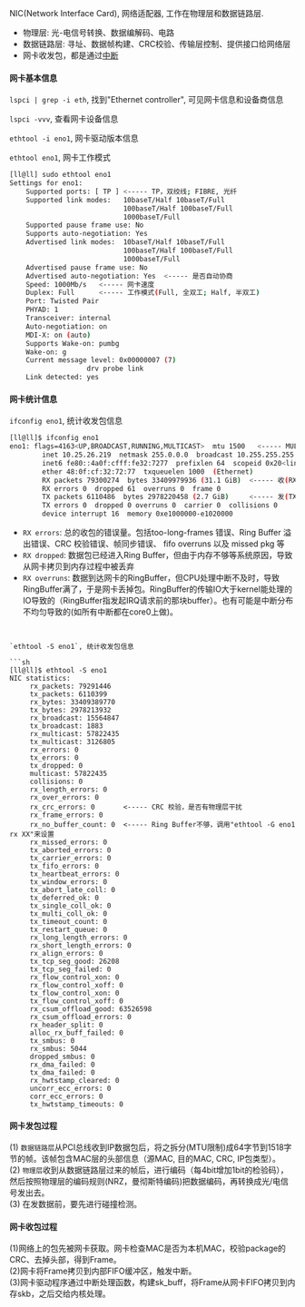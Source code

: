 NIC(Network Interface Card), 网络适配器, 工作在物理层和数据链路层.
- 物理层: 光-电信号转换、数据编解码、电路
- 数据链路层: 寻址、数据帧构建、CRC校验、传输层控制、提供接口给网络层
- 网卡收发包，都是通过[中断](https://github.com/justscu/BL/blob/master/content/CSAPP-8-异常控制流.md)

#### 网卡基本信息

`lspci | grep -i eth`, 找到"Ethernet controller", 可见网卡信息和设备商信息

`lspci -vvv`, 查看网卡设备信息

`ethtool -i eno1`, 网卡驱动版本信息

`ethtool eno1`, 网卡工作模式

```sh
[ll@ll] sudo ethtool eno1
Settings for eno1:
    Supported ports: [ TP ] <----- TP，双绞线; FIBRE, 光纤
    Supported link modes:   10baseT/Half 10baseT/Full 
                            100baseT/Half 100baseT/Full 
                            1000baseT/Full 
    Supported pause frame use: No
    Supports auto-negotiation: Yes
    Advertised link modes:  10baseT/Half 10baseT/Full 
                            100baseT/Half 100baseT/Full 
                            1000baseT/Full 
    Advertised pause frame use: No
    Advertised auto-negotiation: Yes  <----- 是否自动协商
    Speed: 1000Mb/s   <----- 网卡速度
    Duplex: Full      <----- 工作模式(Full, 全双工; Half, 半双工)
    Port: Twisted Pair
    PHYAD: 1
    Transceiver: internal
    Auto-negotiation: on
    MDI-X: on (auto)
    Supports Wake-on: pumbg
    Wake-on: g
    Current message level: 0x00000007 (7)
                   drv probe link
    Link detected: yes
```

#### 网卡统计信息

`ifconfig eno1`, 统计收发包信息

```sh
[ll@ll]$ ifconfig eno1
eno1: flags=4163<UP,BROADCAST,RUNNING,MULTICAST>  mtu 1500   <----- MULTICAST 支持组播
        inet 10.25.26.219  netmask 255.0.0.0  broadcast 10.255.255.255
        inet6 fe80::4a0f:cfff:fe32:7277  prefixlen 64  scopeid 0x20<link>
        ether 48:0f:cf:32:72:77  txqueuelen 1000  (Ethernet)
        RX packets 79300274  bytes 33409979936 (31.1 GiB)  <----- 收(RX)
        RX errors 0  dropped 61  overruns 0  frame 0
        TX packets 6110486  bytes 2978220458 (2.7 GiB)     <----- 发(TX)
        TX errors 0  dropped 0 overruns 0  carrier 0  collisions 0
        device interrupt 16  memory 0xe1000000-e1020000  
```
- `RX errors`: 总的收包的错误量。包括too-long-frames 错误、Ring Buffer 溢出错误、CRC 校验错误、帧同步错误、 fifo overruns 以及 missed pkg 等
- `RX dropped`: 数据包已经进入Ring Buffer，但由于内存不够等系统原因，导致从网卡拷贝到内存过程中被丢弃
- `RX overruns`: 数据到达网卡的RingBuffer，但CPU处理中断不及时，导致RingBuffer满了，于是网卡丢掉包。RingBuffer的传输IO大于kernel能处理的IO导致的（RingBuffer指发起IRQ请求前的那块buffer）。也有可能是中断分布不均匀导致的(如所有中断都在core0上做)。

```


`ethtool -S eno1`, 统计收发包信息

```sh
[ll@ll]$ ethtool -S eno1
NIC statistics:
     rx_packets: 79291446
     tx_packets: 6110399
     rx_bytes: 33409389770
     tx_bytes: 2978213932
     rx_broadcast: 15564847
     tx_broadcast: 1883
     rx_multicast: 57822435
     tx_multicast: 3126805
     rx_errors: 0
     tx_errors: 0
     tx_dropped: 0
     multicast: 57822435
     collisions: 0
     rx_length_errors: 0
     rx_over_errors: 0 
     rx_crc_errors: 0       <----- CRC 校验，是否有物理层干扰
     rx_frame_errors: 0
     rx_no_buffer_count: 0  <----- Ring Buffer不够，调用"ethtool -G eno1 rx XX"来设置
     rx_missed_errors: 0
     tx_aborted_errors: 0
     tx_carrier_errors: 0
     tx_fifo_errors: 0
     tx_heartbeat_errors: 0
     tx_window_errors: 0
     tx_abort_late_coll: 0
     tx_deferred_ok: 0
     tx_single_coll_ok: 0
     tx_multi_coll_ok: 0
     tx_timeout_count: 0
     tx_restart_queue: 0
     rx_long_length_errors: 0
     rx_short_length_errors: 0
     rx_align_errors: 0
     tx_tcp_seg_good: 26208
     tx_tcp_seg_failed: 0
     rx_flow_control_xon: 0
     rx_flow_control_xoff: 0
     tx_flow_control_xon: 0
     tx_flow_control_xoff: 0
     rx_csum_offload_good: 63526598
     rx_csum_offload_errors: 0
     rx_header_split: 0
     alloc_rx_buff_failed: 0
     tx_smbus: 0
     rx_smbus: 5044
     dropped_smbus: 0
     rx_dma_failed: 0
     tx_dma_failed: 0
     rx_hwtstamp_cleared: 0
     uncorr_ecc_errors: 0
     corr_ecc_errors: 0
     tx_hwtstamp_timeouts: 0
```

#### 网卡发包过程
(1) `数据链路层`从PCI总线收到IP数据包后，将之拆分(MTU限制)成64字节到1518字节的帧。该帧包含MAC层的头部信息（源MAC, 目的MAC, CRC, IP包类型）。<br/>
(2) `物理层`收到从数据链路层过来的帧后，进行编码（每4bit增加1bit的检验码），然后按照物理层的编码规则(NRZ，曼彻斯特编码)把数据编码，再转换成光/电信号发出去。<br/>
(3) 在发数据前，要先进行碰撞检测。

#### 网卡收包过程
(1)网络上的包先被网卡获取。网卡检查MAC是否为本机MAC，校验package的CRC、去掉头部，得到Frame。<br/>
(2)网卡将Frame拷贝到内部FIFO缓冲区，触发中断。<br/>
(3)网卡驱动程序通过中断处理函数，构建sk_buff，将Frame从网卡FIFO拷贝到内存skb，之后交给内核处理。 <br/>


